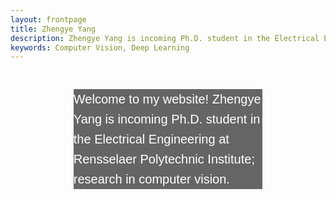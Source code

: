 ```yaml
---
layout: frontpage
title: Zhengye Yang
description: Zhengye Yang is incoming Ph.D. student in the Electrical Engineering at Rensselaer Polytechnic Institute; research in computer vision
keywords: Computer Vision, Deep Learning 
---
```



<!-- <div   class="navbar">
  <div  class="navbar-inner">
      <ul  class="nav" >
          <li><a href="{{ BASE_PATH }}/zhengye_cv_2_1.pdf"><img border="0" alt="CV" src="high_res_icon/cv-icon.png" width="64" height="64"></a></li>
          <li><a href="https://github.com/zylearncoding"><img border="0" alt="Github" src="high_res_icon/github-icon.png" width="64" height="64"></a></li>
          <li><a href="https://www.linkedin.com/in/zhengye-yang/"><img border="0" alt="LinknedIn" src="high_res_icon/linkedin-icon.png" width="64" height="64"></a></li>
          <li><a href="https://scholar.google.com/citations?user=PGbaGDsAAAAJ&hl=en"><img border="0" alt="Google Scholar" src="high_res_icon/googlescholar-icon.png" width="64" height="64"></a></li>
      </ul>
  </div>
</div> -->

<div class='introo'>
<p class='intro'>
Welcome to my website! Zhengye Yang is incoming Ph.D. student in the Electrical Engineering at Rensselaer Polytechnic Institute; research in computer vision.
</p>

</div>

<style>
div.introo{
top: 50%;
margin: auto;
width:60%;
padding: 10px;





}
p.intro{
background-color: rgba(0,0,0,0.6);
color: white;
font-family: Arial;

font-size:20px;
line-height: 1.6;



}
body {
  background-image: url('../publpics/bg_screen.png');
  background-repeat: no-repeat;
  background-attachment: fixed;  
  background-size: cover;
}
</style>